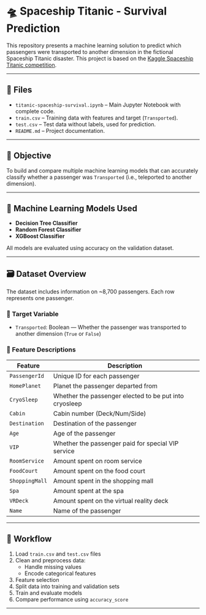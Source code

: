 # 🛸 Spaceship Titanic - Survival Prediction

This repository presents a machine learning solution to predict which passengers were transported to another dimension in the fictional Spaceship Titanic disaster. This project is based on the [Kaggle Spaceship Titanic competition](https://www.kaggle.com/competitions/spaceship-titanic).

---

## 📁 Files

- `titanic-spaceship-survival.ipynb` – Main Jupyter Notebook with complete code.
- `train.csv` – Training data with features and target (`Transported`).
- `test.csv` – Test data without labels, used for prediction.
- `README.md` – Project documentation.

---

## 🎯 Objective

To build and compare multiple machine learning models that can accurately classify whether a passenger was `Transported` (i.e., teleported to another dimension).

---

## 🧠 Machine Learning Models Used

- **Decision Tree Classifier**
- **Random Forest Classifier**
- **XGBoost Classifier**

All models are evaluated using accuracy on the validation dataset.

---

## 🗃️ Dataset Overview

The dataset includes information on ~8,700 passengers. Each row represents one passenger.

### 📌 Target Variable
- `Transported`: Boolean — Whether the passenger was transported to another dimension (`True` or `False`)

### 📌 Feature Descriptions

| Feature         | Description |
|----------------|-------------|
| `PassengerId`   | Unique ID for each passenger |
| `HomePlanet`    | Planet the passenger departed from |
| `CryoSleep`     | Whether the passenger elected to be put into cryosleep |
| `Cabin`         | Cabin number (Deck/Num/Side) |
| `Destination`   | Destination of the passenger |
| `Age`           | Age of the passenger |
| `VIP`           | Whether the passenger paid for special VIP service |
| `RoomService`   | Amount spent on room service |
| `FoodCourt`     | Amount spent on the food court |
| `ShoppingMall`  | Amount spent in the shopping mall |
| `Spa`           | Amount spent at the spa |
| `VRDeck`        | Amount spent on the virtual reality deck |
| `Name`          | Name of the passenger |

---

## 🔧 Workflow

1. Load `train.csv` and `test.csv` files
2. Clean and preprocess data:
   - Handle missing values
   - Encode categorical features
3. Feature selection
4. Split data into training and validation sets
5. Train and evaluate models
6. Compare performance using `accuracy_score`

---
